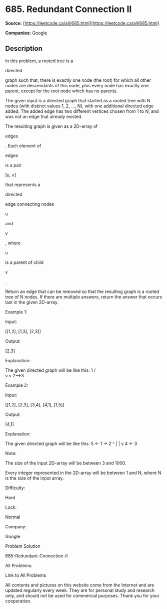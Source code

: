 # 685. Redundant Connection II

**Source:** [https://leetcode.ca/all/685.html](https://leetcode.ca/all/685.html)

**Companies:** Google

## Description

In this problem, a rooted tree is a

directed

graph such that, there is exactly one
        node (the root) for which all other nodes are descendants of this node, plus every node has
        exactly one parent, except for the root node which has no parents.

The given input is a directed graph that started as a rooted tree with N nodes (with
        distinct values 1, 2, ..., N), with one additional directed edge added. The added edge has
        two different vertices chosen from 1 to N, and was not an edge that already existed.

The resulting graph is given as a 2D-array of

edges

. Each element of

edges

is a pair

[u, v]

that represents a

directed

edge connecting nodes

u

and

v

, where

u

is a parent of child

v

.

Return an edge that can be removed so that the resulting graph is a rooted tree of N nodes.
        If there are multiple answers, return the answer that occurs last in the given 2D-array.

Example 1:

Input:

[[1,2], [1,3], [2,3]]

Output:

[2,3]

Explanation:

The given directed graph will be like this:
  1
 / \
v   v
2-->3

Example 2:

Input:

[[1,2], [2,3], [3,4], [4,1], [1,5]]

Output:

[4,1]

Explanation:

The given directed graph will be like this:
5 <- 1 -> 2
     ^    |
     |    v
     4 <- 3

Note:

The size of the input 2D-array will be between 3 and 1000.

Every integer represented in the 2D-array will be between 1 and N, where N is the size of
        the input array.

Difficulty:

Hard

Lock:

Normal

Company:

Google

Problem Solution

685-Redundant-Connection-II

All Problems:

Link to All Problems

All contents and pictures on this website come from the Internet and are updated regularly every week. They are for personal study and research only, and should not be used for commercial purposes. Thank you for your cooperation.

